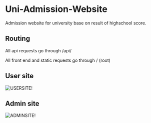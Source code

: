 # Uni-Admission-Website
Admission website for university base on result of highschool score.

## Routing

All api requests go through /api/

All front end and static requests go through / (root)

## User site
![USERSITE!](https://user-images.githubusercontent.com/86093924/183558457-8743c763-319b-4e77-8e42-f20e1ce0895c.png)

## Admin site
![ADMINSITE!](https://user-images.githubusercontent.com/86093924/183556012-a174f043-7a54-455f-aa97-a303083d134f.png)